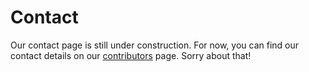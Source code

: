 # Contact

Our contact page is still under construction. For now, you can find our contact details on our [contributors](https://protogencollection.aerofur.nz/contributors) page. Sorry about that!